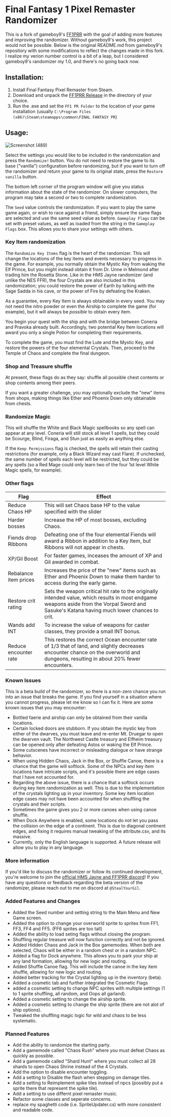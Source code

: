 # Final Fantasy 1 Pixel Remaster Randomizer
This is a fork of gameboy9's [FF1PRR](https://github.com/gameboy9/FF1-PR-Rando) with the goal of adding more features and improving the randomizer.
Without gameboy9's work, this project would not be possible.
Below is the original README.md from gameboy9's repository with some modifications to reflect the changes made in this fork.
I realize my verion number control is a bit of a leap, but I considered gameboy9's randomizer my 1.0, and there's no going back now.

## Installation:
1. Install Final Fantasy Pixel Remaster from Steam.
3. Download and unpack the [FF1PRR Release](https://github.com/gameboy9/Memoria.FFPR/releases/download/0.1/FF1.PRR.zip) in the directory of your choice.
4. Run the .exe and set the `FF1 PR Folder` to the location of your game installation (usually `C:\Program Files (x86)\Steam\steamapps\common\FINAL FANTASY PR`)

## Usage:

![Screenshot (489)](https://github.com/user-attachments/assets/6ff2b0ec-f8c6-4fb2-98da-c01c22b137d2)


Select the settings you would like to be included in the randomization and press the `Randomize!` button. You do not need to restore the game to its base ("vanilla") configuration before randomizing, but if you want to turn off the randomizer and return your game to its original state, press the `Restore vanilla` button.

The bottom left corner of the program window will give you status information about the state of the randomizer. On slower computers, the program may take a second or two to complete randomization.

The `Seed` value controls the randomization. If you want to play the same game again, or wish to race against a friend, simply ensure the same flags are selected and use the same seed value as before. `Gameplay Flags` can be set with preset values, as well as loaded from the string in the `Gameplay Flags` box. This allows you to share your settings with others.

### Key Item randomization
The `Randomize Key Items` flag is the heart of the randomizer. This will change the locations of the key items and events necessary to progress in the game. For example, you normally obtain the Mystic Key from waking the Elf Prince, but you might instead obtain it from Dr. Unne in Melmond after trading him the Rosetta Stone. Like in the HMS Jayne randomizer (and unlike the NES FFR), the four Crystals are also included in this randomization; you could restore the power of Earth by talking with the Sage Sadda in his cave, or the power of Fire by defeating the Kraken.

As a guarantee, every Key Item is always obtainable in every seed. You may not need the nitro powder or even the Airship to complete the game (for example), but it will always be *possible* to obtain every item.

You begin your quest with the ship and with the bridge between Coneria and Pravoka already built. Accordingly, two potential Key Item locations will award you only a single Potion for completing their requirements.

To complete the game, you must find the Lute and the Mystic Key, and restore the powers of the four elemental Crystals. Then, proceed to the Temple of Chaos and complete the final dungeon.

### Shop and Treasure shuffle
At present, these flags do as they say: shuffle all possible chest contents or shop contents among their peers.

If you want a greater challenge, you may optionally exclude the "new" items from shops, making things like Ether and Phoenix Down only obtainable from chests.

### Randomize Magic
This will shuffle the White and Black Magic spellbooks so any spell can appear at any level. Coneria will still stock all level 1 spells, but they could be Scourge, Blind, Firaga, and Stun just as easily as anything else.

If the `Keep Permissions` flag is checked, the spells will retain their casting restrictions (for example, only a Black Wizard may cast Flare). If unchecked, the same number of spells each level will be restricted, but they could be any spells (so a Red Mage could only learn two of the four 1st level White Magic spells, for example).

### Other flags
|Flag|Effect|
|----|------|
|Reduce Chaos HP|This will set Chaos base HP to the value specified with the slider|
|Harder bosses|Increase the HP of most bosses, excluding Chaos.|
|Fiends drop Ribbons|Defeating one of the four elemental Fiends will award a Ribbon in addition to a Key Item, but Ribbons will not appear in chests.|
|XP/Gil Boost|For faster games, inceases the amount of XP and Gil awarded in combat.|
|Rebalance item prices|Increases the price of the "new" items such as Ether and Phoenix Down to make them harder to access during the early game.|
|Restore crit rating|Sets the weapon critical hit rate to the originally intended value, which results in most endgame weapons aside from the Vorpal Sword and Sasuke's Katana having much lower chances to crit.|
|Wands add INT|To increase the value of weapons for caster classes, they provide a small INT bonus.|
|Reduce encounter rate|This restores the correct Ocean encounter rate of 1/3 that of land, and slightly decreases encounter chance on the overworld and dungeons, resulting in about 20% fewer encounters.|

### Known Issues
This is a beta build of the randomizer, so there is a non-zero chance you run into an issue that breaks the game. If you find yourself in a situation where you cannot progress, please let me know so I can fix it. Here are some known issues that you may encounter:

- Bottled faerie and airship can only be obtained from their vanilla locations.
- Certain locked doors are stubborn. If you obtain the mystic key from either of the dwarves, you must leave and re-enter Mt. Druegar to open the dwarven vault. The Northwest Castle treasury and Elfheim treasury can be opened only after defeating Astos or waking the Elf Prince.
- Some cutscenes have incorrect or misleading dialogue or have strange behavior.
- When using Hidden Chaos, Jack in the Box, or Shuffle Canoe, there is a chance that the game will softlock. Some of the NPCs and key item locations have intricate scripts, and it's possible there are edge cases that I have not accounted for.
- Regarding the above issue, there is a chance that a softlock occurs during key item randomization as well. This is due to the implementation of the crystals lighting up in your inventory. Some key item location edge cases may not have been accounted for when shuffling the crystals and their scripts.
- Sometimes the game gives you 2 or more canoes when using canoe shuffle.
- When Dock Anywhere is enabled, some locations do not let you pass the collision on the edge of a continent. This is due to diagonal continent edges, and fixing it requires manual tweaking of the attribute.csv, and its massive.
- Currently, only the English language is supported. A future release will allow you to play in any language.

### More information
If you'd like to discuss the randomizer or follow its continued development, you're welcome to join the [official HMS Jayne and FF1PRR discord](https://discord.gg/QuueYMTMcS)!
If you have any questions or feedback regarding the beta version of the randomizer, please reach out to me on discord at `@StealYourGil`.

### Added Features and Changes
- Added the Seed number and setting string to the Main Menu and New Game screen.
- Added the option to change your overworld sprite to sprites from FF1, FF3, FF4 and FF5. (FF6 sprites are too tall)
- Added the ability to load seting flags without closing the program.
- Shuffling regular treasure will now function correctly and not be ignored.
- Added Hidden Chaos and Jack in the Box gamemodes. When both are selected, Chaos will be either in a random chest or in a random NPC.
- Added a flag for Dock anywhere. This allows you to park your ship at any land formation, allowing for new logic and routing.
- Added Shuffle Canoe flag. This will include the canoe in the key item shuffle, allowing for new logic and routing.
- Added better tracking for the Crystal lighting up in the inventory (beta).
- Added a cosmetic tab and further integrated the Cosmetic Flags
- added a cosmetic setting to change NPC sprites with multiple settings (1 to 1 sprite shuffling, all random, and Oops all garland).
- Added a cosmetic setting to change the airship sprite.
- Added a cosmetic setting to change the ship sprite (there are not alot of ship options).
- Tweaked the shuffling magic logic for wild and chaos to be less systematic.

### Planned Features
- Add the ability to randomize the starting party.
- Add a gamemode called "Chaos Rush" where you must defeat Chaos as quickly as possible.
- Add a gamemode called "Shard Hunt" where you must collect all 28 shards to open Chaos Shrine instead of the 4 Crystals.
- Add the option to disable encounter toggling.
- Add a setting to Disable the flash when stepping on damage tiles.
- Add a setting to Reimplement spike tiles instead of npcs (possibly put a sprite there that represent the spike tile).
- Add a setting to use differnt pixel remaster music.
- Refactor some classes and seperate concerns.
- replace my spaghetti code (i.e. SpriteUpdater.cs) with more consistent and readable code.
